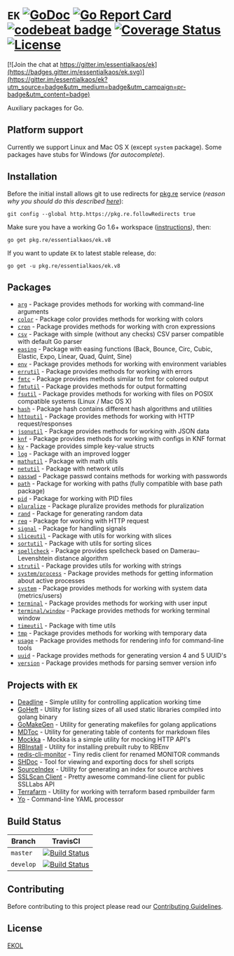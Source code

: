 # `EK` [![GoDoc](https://godoc.org/pkg.re/essentialkaos/ek.v8?status.svg)](https://godoc.org/pkg.re/essentialkaos/ek.v8) [![Go Report Card](https://goreportcard.com/badge/github.com/essentialkaos/ek)](https://goreportcard.com/report/github.com/essentialkaos/ek) [![codebeat badge](https://codebeat.co/badges/3649d737-e5b9-4465-9765-b9f4ebec60ec)](https://codebeat.co/projects/github-com-essentialkaos-ek) [![Coverage Status](https://coveralls.io/repos/github/essentialkaos/ek/badge.svg?branch=develop)](https://coveralls.io/github/essentialkaos/ek?branch=develop) [![License](https://gh.kaos.io/ekol.svg)](https://essentialkaos.com/ekol)

[![Join the chat at https://gitter.im/essentialkaos/ek](https://badges.gitter.im/essentialkaos/ek.svg)](https://gitter.im/essentialkaos/ek?utm_source=badge&utm_medium=badge&utm_campaign=pr-badge&utm_content=badge)

Auxiliary packages for Go.

## Platform support

Currently we support Linux and Mac OS X (except `system` package). Some packages have stubs for Windows (_for autocomplete_).

## Installation

Before the initial install allows git to use redirects for [pkg.re](https://github.com/essentialkaos/pkgre) service (_reason why you should do this described [here](https://github.com/essentialkaos/pkgre#git-support)_):

```
git config --global http.https://pkg.re.followRedirects true
```

Make sure you have a working Go 1.6+ workspace ([instructions](https://golang.org/doc/install)), then:

```
go get pkg.re/essentialkaos/ek.v8
```

If you want to update `EK` to latest stable release, do:

```
go get -u pkg.re/essentialkaos/ek.v8
```

## Packages

* [`arg`](https://godoc.org/pkg.re/essentialkaos/ek.v8/arg) - Package provides methods for working with command-line arguments
* [`color`](https://godoc.org/pkg.re/essentialkaos/ek.v8/color) - Package color provides methods for working with colors
* [`cron`](https://godoc.org/pkg.re/essentialkaos/ek.v8/cron) - Package provides methods for working with cron expressions
* [`csv`](https://godoc.org/pkg.re/essentialkaos/ek.v8/csv) - Package with simple (without any checks) CSV parser compatible with default Go parser
* [`easing`](https://godoc.org/pkg.re/essentialkaos/ek.v8/easing) - Package with easing functions (Back, Bounce, Circ, Cubic, Elastic, Expo, Linear, Quad, Quint, Sine)
* [`env`](https://godoc.org/pkg.re/essentialkaos/ek.v8/env) - Package provides methods for working with environment variables
* [`errutil`](https://godoc.org/pkg.re/essentialkaos/ek.v8/errutil) - Package provides methods for working with errors
* [`fmtc`](https://godoc.org/pkg.re/essentialkaos/ek.v8/fmtc) - Package provides methods similar to fmt for colored output
* [`fmtutil`](https://godoc.org/pkg.re/essentialkaos/ek.v8/fmtutil) - Package provides methods for output formatting
* [`fsutil`](https://godoc.org/pkg.re/essentialkaos/ek.v8/fsutil) - Package provides methods for working with files on POSIX compatible systems (Linux / Mac OS X)
* [`hash`](https://godoc.org/pkg.re/essentialkaos/ek.v8/hash) - Package hash contains different hash algorithms and utilities
* [`httputil`](https://godoc.org/pkg.re/essentialkaos/ek.v8/httputil) - Package provides methods for working with HTTP request/responses
* [`jsonutil`](https://godoc.org/pkg.re/essentialkaos/ek.v8/jsonutil) - Package provides methods for working with JSON data
* [`knf`](https://godoc.org/pkg.re/essentialkaos/ek.v8/knf) - Package provides methods for working with configs in KNF format
* [`kv`](https://godoc.org/pkg.re/essentialkaos/ek.v8/kv) - Package provides simple key-value structs
* [`log`](https://godoc.org/pkg.re/essentialkaos/ek.v8/log) - Package with an improved logger
* [`mathutil`](https://godoc.org/pkg.re/essentialkaos/ek.v8/mathutil) - Package with math utils
* [`netutil`](https://godoc.org/pkg.re/essentialkaos/ek.v8/netutil) - Package with network utils
* [`passwd`](https://godoc.org/pkg.re/essentialkaos/ek.v8/passwd) - Package passwd contains methods for working with passwords
* [`path`](https://godoc.org/pkg.re/essentialkaos/ek.v8/path) - Package for working with paths (fully compatible with base path package)
* [`pid`](https://godoc.org/pkg.re/essentialkaos/ek.v8/pid) - Package for working with PID files
* [`pluralize`](https://godoc.org/pkg.re/essentialkaos/ek.v8/pluralize) - Package pluralize provides methods for pluralization
* [`rand`](https://godoc.org/pkg.re/essentialkaos/ek.v8/rand) - Package for generating random data
* [`req`](https://godoc.org/pkg.re/essentialkaos/ek.v8/req) - Package for working with HTTP request
* [`signal`](https://godoc.org/pkg.re/essentialkaos/ek.v8/signal) - Package for handling signals
* [`sliceutil`](https://godoc.org/pkg.re/essentialkaos/ek.v8/sliceutil) - Package with utils for working with slices
* [`sortutil`](https://godoc.org/pkg.re/essentialkaos/ek.v8/sortutil) - Package with utils for sorting slices
* [`spellcheck`](https://godoc.org/pkg.re/essentialkaos/ek.v8/spellcheck) - Package provides spellcheck based on Damerau–Levenshtein distance algorithm
* [`strutil`](https://godoc.org/pkg.re/essentialkaos/ek.v8/strutil) - Package provides utils for working with strings
* [`system/process`](https://godoc.org/pkg.re/essentialkaos/ek.v8/system/process) - Package provides methods for getting information about active processes
* [`system`](https://godoc.org/pkg.re/essentialkaos/ek.v8/system) - Package provides methods for working with system data (metrics/users)
* [`terminal`](https://godoc.org/pkg.re/essentialkaos/ek.v8/terminal) - Package provides methods for working with user input
* [`terminal/window`](https://godoc.org/pkg.re/essentialkaos/ek.v8/terminal/window) - Package provides methods for working terminal window
* [`timeutil`](https://godoc.org/pkg.re/essentialkaos/ek.v8/timeutil) - Package with time utils
* [`tmp`](https://godoc.org/pkg.re/essentialkaos/ek.v8/tmp) - Package provides methods for working with temporary data
* [`usage`](https://godoc.org/pkg.re/essentialkaos/ek.v8/usage) - Package provides methods for rendering info for command-line tools
* [`uuid`](https://godoc.org/pkg.re/essentialkaos/ek.v8/uuid) - Package provides methods for generating version 4 and 5 UUID's
* [`version`](https://godoc.org/pkg.re/essentialkaos/ek.v8/version) - Package provides methods for parsing semver version info

## Projects with `EK`

* [Deadline](https://github.com/essentialkaos/deadline) - Simple utility for controlling application working time
* [GoHeft](https://github.com/essentialkaos/goheft) - Utility for listing sizes of all used static libraries compiled into golang binary
* [GoMakeGen](https://github.com/essentialkaos/gomakegen) - Utility for generating makefiles for golang applications
* [MDToc](https://github.com/essentialkaos/mdtoc) - Utility for generating table of contents for markdown files
* [Mockka](https://github.com/essentialkaos/mockka) - Mockka is a simple utility for mocking HTTP API's
* [RBInstall](https://github.com/essentialkaos/rbinstall) - Utility for installing prebuilt ruby to RBEnv
* [redis-cli-monitor](https://github.com/essentialkaos/redis-cli-monitor) - Tiny redis client for renamed MONITOR commands
* [SHDoc](https://github.com/essentialkaos/shdoc) - Tool for viewing and exporting docs for shell scripts
* [SourceIndex](https://github.com/essentialkaos/source-index) - Utility for generating an index for source archives
* [SSLScan Client](https://github.com/essentialkaos/sslcli) - Pretty awesome command-line client for public SSLLabs API
* [Terrafarm](https://github.com/essentialkaos/terrafarm) - Utility for working with terraform based rpmbuilder farm
* [Yo](https://github.com/essentialkaos/yo) - Command-line YAML processor

## Build Status

| Branch | TravisCI |
|--------|----------|
| `master` | [![Build Status](https://travis-ci.org/essentialkaos/ek.svg?branch=master)](https://travis-ci.org/essentialkaos/ek) |
| `develop` | [![Build Status](https://travis-ci.org/essentialkaos/ek.svg?branch=develop)](https://travis-ci.org/essentialkaos/ek) |

## Contributing

Before contributing to this project please read our [Contributing Guidelines](https://github.com/essentialkaos/contributing-guidelines#contributing-guidelines).

## License

[EKOL](https://essentialkaos.com/ekol)
